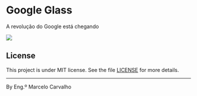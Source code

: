 # Google Glass

A revolução do Google está chegando


<img src="//_imagens/glass-quadro-homem-mulher.jpg">


## License

This project is under MIT license. See the file [LICENSE](.github/LICENSE.md) for more details.

---

By Eng.º Marcelo Carvalho 